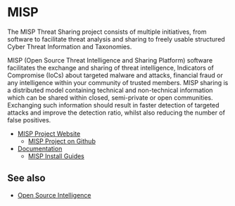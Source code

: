 # MISP

The MISP Threat Sharing project consists of multiple initiatives,
from software to facilitate threat analysis and sharing to freely
usable structured Cyber Threat Information and Taxonomies.

MISP (Open Source Threat Intelligence and Sharing Platform) software
facilitates the exchange and sharing of threat intelligence, Indicators
of Compromise (IoCs) about targeted malware and attacks, financial fraud
or any intelligence within your community of trusted members. MISP sharing
is a distributed model containing technical and non-technical information
which can be shared within closed, semi-private or open communities. Exchanging
such information should result in faster detection of targeted attacks and
improve the detection ratio, whilst also reducing the number of false positives.

- [MISP Project Website](https://www.misp-project.org)
  - [MISP Project on Github](https://github.com/MISP)
- [Documentation](https://www.circl.lu/doc/misp)
  - [MISP Install Guides](https://misp.github.io/MISP)

## See also

- [Open Source Intelligence](osint.md)

